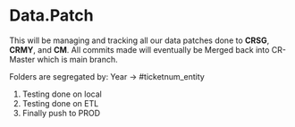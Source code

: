 # Data.Patch
This will be managing and tracking all our data patches done to <b>CRSG</b>, <b>CRMY</b>, and <b>CM</b>.
All commits made will eventually be Merged back into CR-Master which is main branch.

Folders are segregated by:
        Year -> #ticketnum_entity



1. Testing done on local
2. Testing done on ETL
3. Finally push to PROD
